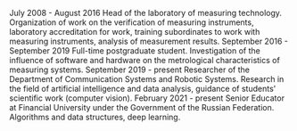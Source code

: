 July 2008 - August 2016
Head of the laboratory of measuring technology.
Organization of work on the verification of measuring instruments, laboratory accreditation for work, 
training subordinates to work with measuring instruments, analysis of measurement results.
September 2016 - September 2019
Full-time postgraduate student. Investigation of the influence of software and hardware on the metrological characteristics of measuring systems.
September 2019 - present
Researcher of the Department of Communication Systems and Robotic Systems.
Research in the field of artificial intelligence and data analysis,
guidance of students' scientific work (computer vision).
February 2021 - present
Senior Educator at Financial University under the Government of the Russian Federation. Algorithms and data structures, deep learning.
